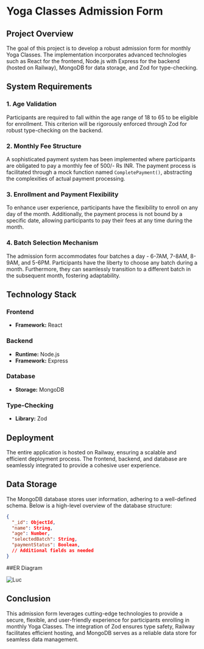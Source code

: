 # Yoga Classes Admission Form

## Project Overview

The goal of this project is to develop a robust admission form for monthly Yoga Classes. The implementation incorporates advanced technologies such as React for the frontend, Node.js with Express for the backend (hosted on Railway), MongoDB for data storage, and Zod for type-checking.

## System Requirements

### 1. Age Validation

Participants are required to fall within the age range of 18 to 65 to be eligible for enrollment. This criterion will be rigorously enforced through Zod for robust type-checking on the backend.

### 2. Monthly Fee Structure

A sophisticated payment system has been implemented where participants are obligated to pay a monthly fee of 500/- Rs INR. The payment process is facilitated through a mock function named `CompletePayment()`, abstracting the complexities of actual payment processing.

### 3. Enrollment and Payment Flexibility

To enhance user experience, participants have the flexibility to enroll on any day of the month. Additionally, the payment process is not bound by a specific date, allowing participants to pay their fees at any time during the month.

### 4. Batch Selection Mechanism

The admission form accommodates four batches a day - 6-7AM, 7-8AM, 8-9AM, and 5-6PM. Participants have the liberty to choose any batch during a month. Furthermore, they can seamlessly transition to a different batch in the subsequent month, fostering adaptability.

## Technology Stack

### Frontend

- **Framework:** React

### Backend

- **Runtime:** Node.js
- **Framework:** Express

### Database

- **Storage:** MongoDB

### Type-Checking

- **Library:** Zod

## Deployment

The entire application is hosted on Railway, ensuring a scalable and efficient deployment process. The frontend, backend, and database are seamlessly integrated to provide a cohesive user experience.

## Data Storage

The MongoDB database stores user information, adhering to a well-defined schema. Below is a high-level overview of the database structure:

```json
{
  "_id": ObjectId,
  "name": String,
  "age": Number,
  "selectedBatch": String,
  "paymentStatus": Boolean,
  // Additional fields as needed
}
```

##ER Diagram

![Luc](https://github.com/Shashmit/flexMoney/assets/70282239/f8e7891f-b38e-4b79-ba30-1d9b3347fcdb)

## Conclusion

This admission form leverages cutting-edge technologies to provide a secure, flexible, and user-friendly experience for participants enrolling in monthly Yoga Classes. The integration of Zod ensures type safety, Railway facilitates efficient hosting, and MongoDB serves as a reliable data store for seamless data management.

